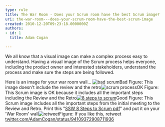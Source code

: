 ```yaml
---
type: rule
title: The War Room - Does your Scrum room have the best Scrum image?
uri: the-war-room---does-your-scrum-room-have-the-best-scrum-image
created: 2010-12-20T09:23:18.0000000Z
authors:
- id: 1
  title: Adam Cogan

---
```


 We all know that a visual image can make a complex process easy to understand. Having a visual image of the Scrum process helps everyone, including the product owner and interested stakeholders, understand the process and make sure the steps are being followed. 

Here is an image for your war room wall...  ![bad scrum](/Management/RulesToBetterScrumUsingTFS/PublishingImages/SCRUMImage-bad02.jpg)Bad Figure: This image doesn't include the review and the retro![scrum process](/Management/RulesToBetterScrumUsingTFS/PublishingImages/SCRUMImage-good.jpg)OK Figure: This Scrum image is OK because it includes all the important steps including the Review and the Retro[![8 steps to scrum](/Management/RulesToBetterScrumUsingTFS/PublishingImages/8Steps_preview.jpg)](/Management/RulesToBetterScrumUsingTFS/Documents/8StepstoScrum.pdf)​​Good Figure: This Scrum image includes all the important steps from the initial meeting to the Review and Retro. Print this "[SSW 8 Steps to Scrum pdf](/Management/RulesToBetterScrumUsingTFS/Documents/8StepstoScrum.pdf)" and put it on your 'War Room' wall![retweet](/Management/RulesToBetterScrumUsingTFS/PublishingImages/scrum-twitter.jpg)Figure: If you like this, retweet ​ <br>      [t​witter.com/AdamCogan/status/94109372908711936](https&#58;//twitter.com/AdamCogan/status/94109372908711936)

